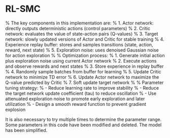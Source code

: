 # RL-SMC
% The key components in this implementation are:
% 1. Actor network: directly outputs deterministic actions (control parameters)
% 2. Critic network: evaluates the value of state-action pairs (Q-values)
% 3. Target network: slowly updated versions of Actor and Critic for stable training
% 4. Experience replay buffer: stores and samples transitions (state, action, reward, next state)
% 5. Exploration noise: uses denoised Gaussian noise for action exploration
%
% Optimization process:
% 1. Generate initial action plus exploration noise using current Actor network
% 2. Execute actions and observe rewards and next states
% 3. Store experience in replay buffer
% 4. Randomly sample batches from buffer for learning
% 5. Update Critic network to minimize TD error
% 6. Update Actor network to maximize the Q-value predicted by Critic
% 7. Soft update target network
%
% Parameter tuning strategy:
% - Reduce learning rate to improve stability
% - Reduce the target network update coefficient (tau) to reduce oscillation
% - Use attenuated exploration noise to promote early exploration and later utilization
% - Design a smooth reward function to prevent gradient explosion

It is also necessary to try multiple times to determine the parameter range. Some parameters in this code have been modified and deleted. The model has been simplified.
